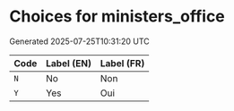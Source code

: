 # Choices for ministers_office

Generated 2025-07-25T10:31:20 UTC

| Code | Label (EN) | Label (FR) |
|------|------------|------------|
| `N` | No | Non |
| `Y` | Yes | Oui |
